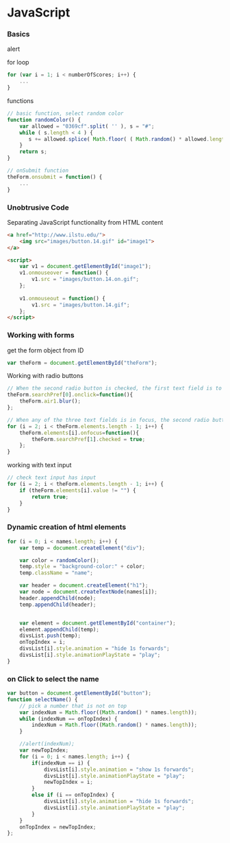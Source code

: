 # JavaScript 

### Basics
alert

for loop 
```javascript
for (var i = 1; i < numberOfScores; i++) {
    ...
}
```

functions 
```javascript
// basic function, select random color
function randomColor() {
    var allowed = "0369cf".split( '' ), s = "#";
    while ( s.length < 4 ) {
       s += allowed.splice( Math.floor( ( Math.random() * allowed.length ) ), 1 );
    }
    return s;
}

// onSubmit function 
theForm.onsubmit = function() {
    ...
}
```

### Unobtrusive Code 
Separating JavaScript functionality from HTML content  

```html
<a href="http://www.ilstu.edu/">
    <img src="images/button.14.gif" id="image1">    
</a>

<script>
    var v1 = document.getElementById("image1");
    v1.onmouseover = function() {
        v1.src = "images/button.14.on.gif";
    };
    
    v1.onmouseout = function() {
        v1.src = "images/button.14.gif";
    };
</script> 
```

### Working with forms 
get the form object from ID
```javascript
var theForm = document.getElementById("theForm");
```

Working with radio buttons
```javascript
// When the second radio button is checked, the first text field is to be set in focus.
theForm.searchPref[0].onclick=function(){
    theForm.air1.blur();
};   
```

```javascript
// When any of the three text fields is in focus, the second radio button is to be checked.	
for (i = 2; i < theForm.elements.length - 1; i++) {
    theForm.elements[i].onfocus=function(){
        theForm.searchPref[1].checked = true;
    };
}
```

working with text input 
```javascript
// check text input has input 
for (i = 2; i < theForm.elements.length - 1; i++) {
    if (theForm.elements[i].value != "") {
        return true;
    }
}
```

### Dynamic creation of html elements 
```javascript
for (i = 0; i < names.length; i++) {
    var temp = document.createElement("div");

    var color = randomColor();
    temp.style = "background-color:" + color;
    temp.className = "name";

    var header = document.createElement("h1");
    var node = document.createTextNode(names[i]);
    header.appendChild(node);         
    temp.appendChild(header);


    var element = document.getElementById("container");
    element.appendChild(temp);
    divsList.push(temp);
    onTopIndex = i;
    divsList[i].style.animation = "hide 1s forwards";
    divsList[i].style.animationPlayState = "play";
}
```

### on Click to select the name 
```javascript
var button = document.getElementById("button");
function selectName() {
    // pick a number that is not on top
    var indexNum = Math.floor((Math.random() * names.length));  
    while (indexNum == onTopIndex) {
        indexNum = Math.floor((Math.random() * names.length)); 
    }

    //alert(indexNum);
    var newTopIndex;
    for (i = 0; i < names.length; i++) {
        if(indexNum == i) {
            divsList[i].style.animation = "show 1s forwards";
            divsList[i].style.animationPlayState = "play";
            newTopIndex = i;
        }
        else if (i == onTopIndex) {
            divsList[i].style.animation = "hide 1s forwards";
            divsList[i].style.animationPlayState = "play";
        }
    }
    onTopIndex = newTopIndex;
}; 
```

